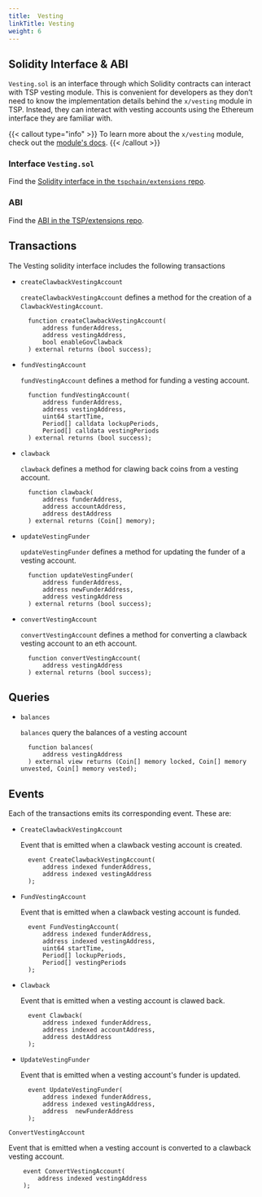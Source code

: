 ```yaml
---
title:  Vesting
linkTitle: Vesting
weight: 6
---
```


## Solidity Interface & ABI

`Vesting.sol` is an interface through which Solidity contracts can interact with TSP vesting module.
This is convenient for developers as they don’t need to know the implementation details behind the `x/vesting` module in TSP. Instead,
they can interact with vesting accounts using the Ethereum interface they are familiar with.

{{< callout type="info" >}}
To learn more about the `x/vesting` module, check out the [module's docs](https://docs.TSP.org/protocol/modules/vesting).
{{< /callout >}}

### Interface `Vesting.sol`

Find the [Solidity interface in the `tspchain/extensions` repo](https://github.com/tspnetwork/tspchain/extensions/blob/main/precompiles/stateful/Vesting.sol).

### ABI

Find the [ABI in the TSP/extensions repo](https://github.com/tspnetwork/tspchain/extensions/blob/main/precompiles/abi/vesting.json).

## Transactions

The Vesting solidity interface includes the following transactions

- `createClawbackVestingAccount`
  
  `createClawbackVestingAccount` defines a method for the creation of a `ClawbackVestingAccount`.
  
  ```
    function createClawbackVestingAccount(
        address funderAddress,
        address vestingAddress,
        bool enableGovClawback
    ) external returns (bool success);
  ```
  

- `fundVestingAccount`
  
  `fundVestingAccount` defines a method for funding a vesting account.
  
  ```
    function fundVestingAccount(
        address funderAddress,
        address vestingAddress,
        uint64 startTime,
        Period[] calldata lockupPeriods,
        Period[] calldata vestingPeriods
    ) external returns (bool success);
  ```
  
- `clawback`
  
  `clawback` defines a method for clawing back coins from a vesting account.
  
  ```
    function clawback(
        address funderAddress,
        address accountAddress,
        address destAddress
    ) external returns (Coin[] memory);
  ```
  
- `updateVestingFunder`
  
  `updateVestingFunder` defines a method for updating the funder of a vesting account.
  
  ```
    function updateVestingFunder(
        address funderAddress,
        address newFunderAddress,
        address vestingAddress
    ) external returns (bool success);
  ```
  
- `convertVestingAccount`
  
  `convertVestingAccount` defines a method for converting a clawback vesting account to an eth account.
  
  ```
    function convertVestingAccount(
        address vestingAddress
    ) external returns (bool success);
  ```
  

## Queries

- `balances`
  
  `balances` query the balances of a vesting account
  
  ```
    function balances(
        address vestingAddress
    ) external view returns (Coin[] memory locked, Coin[] memory unvested, Coin[] memory vested);
  ```
  

## Events

Each of the transactions emits its corresponding event. These are:

- `CreateClawbackVestingAccount`
  
  Event that is emitted when a clawback vesting account is created.
  
  ```
    event CreateClawbackVestingAccount(
        address indexed funderAddress,
        address indexed vestingAddress
    );
  ```
  

- `FundVestingAccount`
  
  Event that is emitted when a clawback vesting account is funded.
  
  ```
    event FundVestingAccount(
        address indexed funderAddress,
        address indexed vestingAddress,
        uint64 startTime,
        Period[] lockupPeriods,
        Period[] vestingPeriods
    );
  ```
  
- `Clawback`
  
  Event that is emitted when a vesting account is clawed back.
  
  ```
    event Clawback(
        address indexed funderAddress,
        address indexed accountAddress,
        address destAddress
    );
  ```
  
- `UpdateVestingFunder`
  
  Event that is emitted when a vesting account's funder is updated.
  
  ```
    event UpdateVestingFunder(
        address indexed funderAddress,
        address indexed vestingAddress,
        address  newFunderAddress
    );
  ```
  

`ConvertVestingAccount`

Event that is emitted when a vesting account is converted to a clawback vesting account.

```
    event ConvertVestingAccount(
        address indexed vestingAddress
    );
```